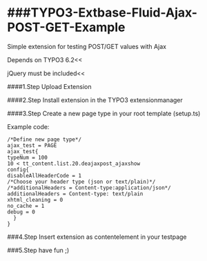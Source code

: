###TYPO3-Extbase-Fluid-Ajax-POST-GET-Example
=========================================

Simple extension for testing POST/GET values with Ajax

Depends on TYPO3 6.2<<

jQuery must be included<<

####1.Step 
Upload Extension

####2.Step
Install extension in the TYPO3 extensionmanager

####3.Step 
Create a new page type in your root template (setup.ts)

Example code:
```
/*Define new page type*/  
ajax_test = PAGE
ajax_test{
typeNum = 100
10 < tt_content.list.20.deajaxpost_ajaxshow
config{
disableAllHeaderCode = 1
/*Choose your header type (json or text/plain)*/
/*additionalHeaders = Content-type:application/json*/
additionalHeaders = Content-type: text/plain
xhtml_cleaning = 0
no_cache = 1
debug = 0
  }
}
```

###4.Step
Insert extension as contentelement in your testpage

###5.Step
have fun ;)

